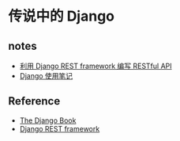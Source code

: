 传说中的 Django
===

## notes

- [利用 Django REST framework 编写 RESTful API](http://blog.laisky.com/p/django-rest/)
- [Django 使用笔记](http://blog.laisky.com/p/django/)

## Reference

- [The Django Book](http://www.djangobook.com/en/2.0/index.html)
- [Django REST framework](http://www.django-rest-framework.org)
